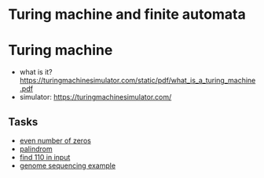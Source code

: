 # Turing machine and finite automata

# Turing machine
- what is it? https://turingmachinesimulator.com/static/pdf/what_is_a_turing_machine.pdf
- simulator: https://turingmachinesimulator.com/
## Tasks
- [even number of zeros](./even_zeros.txt)
- [palindrom]()
- [find 110 in input]()
- [genome sequencing example](./genome_sequencing.py) 